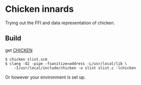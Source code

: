 Chicken innards
===============

Trying out the FFI and data representation of chicken.

Build
-----

get [CHICKEN](http://call-cc.org/)

````
$ chicken slist.scm
$ clang -O2 -pipe -fsanitize=address -L/usr/local/lib \
    -I/usr/local/include/chicken -o slist slist.c -lchicken
````

Or however your environment is set up.
